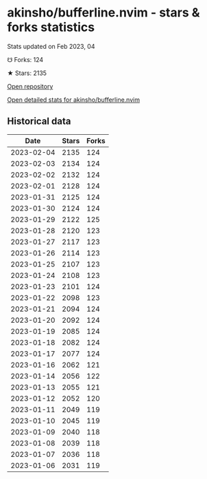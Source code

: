 # akinsho/bufferline.nvim - stars & forks statistics

Stats updated on Feb 2023, 04

☋ Forks: 124

★ Stars: 2135

[Open repository](https://github.com/akinsho/bufferline.nvim)

[Open detailed stats for akinsho/bufferline.nvim](https://reviewgithub.com/rep/akinsho/bufferline.nvim)

## Historical data
| Date | Stars | Forks |
|------|-------|-------|
| 2023-02-04 | 2135 | 124 | 
| 2023-02-03 | 2134 | 124 | 
| 2023-02-02 | 2132 | 124 | 
| 2023-02-01 | 2128 | 124 | 
| 2023-01-31 | 2125 | 124 | 
| 2023-01-30 | 2124 | 124 | 
| 2023-01-29 | 2122 | 125 | 
| 2023-01-28 | 2120 | 123 | 
| 2023-01-27 | 2117 | 123 | 
| 2023-01-26 | 2114 | 123 | 
| 2023-01-25 | 2107 | 123 | 
| 2023-01-24 | 2108 | 123 | 
| 2023-01-23 | 2101 | 124 | 
| 2023-01-22 | 2098 | 123 | 
| 2023-01-21 | 2094 | 124 | 
| 2023-01-20 | 2092 | 124 | 
| 2023-01-19 | 2085 | 124 | 
| 2023-01-18 | 2082 | 124 | 
| 2023-01-17 | 2077 | 124 | 
| 2023-01-16 | 2062 | 121 | 
| 2023-01-14 | 2056 | 122 | 
| 2023-01-13 | 2055 | 121 | 
| 2023-01-12 | 2052 | 120 | 
| 2023-01-11 | 2049 | 119 | 
| 2023-01-10 | 2045 | 119 | 
| 2023-01-09 | 2040 | 118 | 
| 2023-01-08 | 2039 | 118 | 
| 2023-01-07 | 2036 | 118 | 
| 2023-01-06 | 2031 | 119 | 

